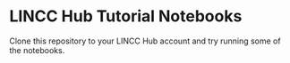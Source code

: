 # LINCC Hub Tutorial Notebooks

Clone this repository to your LINCC Hub account and try running some of the
notebooks.
